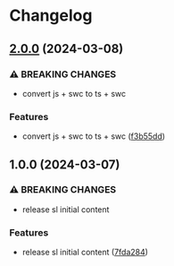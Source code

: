 # Changelog

## [2.0.0](https://github.com/MoonbamiOfficial/sassy-library/compare/v1.0.0...v2.0.0) (2024-03-08)


### ⚠ BREAKING CHANGES

* convert js + swc to ts + swc

### Features

* convert js + swc to ts + swc ([f3b55dd](https://github.com/MoonbamiOfficial/sassy-library/commit/f3b55dd26e0bcefbb4116a28bfc9baf9cc8a32c0))

## 1.0.0 (2024-03-07)


### ⚠ BREAKING CHANGES

* release sl initial content

### Features

* release sl initial content ([7fda284](https://github.com/MoonbamiOfficial/sassy-library/commit/7fda284dc2d68348b2a43d5a29a83392d56f77a5))
